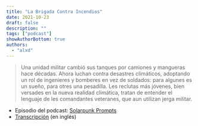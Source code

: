 ```yaml
---
title: "La Brigada Contra Incendios"
date: 2021-10-23
draft: false
description: ""
tags: ["podcast"]
showAuthorBottom: true
authors:
  - "alxd"
---
```


> Una unidad militar cambió sus tanques por camiones y mangueras hace décadas. Ahora luchan contra desastres climáticos, adoptando un rol de ingenieres y bomberes en vez de soldados: para algunes es un sueño, para otres una pesadilla. Les reclutas más jóvenes, bien versades en la nueva realidad climática, tratan de entender el lenguaje de les comandantes veteranes, que aun utilizan jerga militar.

- Episodio del podcast: [Solarpunk Prompts](https://podcast.tomasino.org/@SolarpunkPrompts/episodes/the-fire-brigade)
- [Transcripción](https://wiki.tomasino.org/writing/Solarpunk-Prompts---The-Fire-Brigade) (en inglés)

